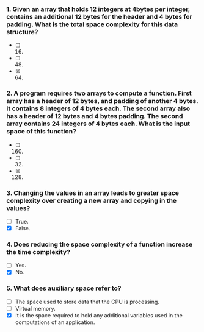 ### 1. Given an array that holds 12 integers at 4bytes per integer, contains an additional 12 bytes for the header and 4 bytes for padding. What is the total space complexity for this data structure?

- [ ] 16.
- [ ] 48.
- [x] 64.

### 2. A program requires two arrays to compute a function. First array has a header of 12 bytes, and padding of another 4 bytes. It contains 8 integers of 4 bytes each. The second array also has a header of 12 bytes and 4 bytes padding. The second array contains 24 integers of 4 bytes each. What is the input space of this function?

- [ ] 160.
- [ ] 32.
- [x] 128.

### 3. Changing the values in an array leads to greater space complexity over creating a new array and copying in the values?

- [ ] True.
- [x] False.

### 4. Does reducing the space complexity of a function increase the time complexity?

- [ ] Yes.
- [x] No.

### 5. What does auxiliary space refer to?

- [ ] The space used to store data that the CPU is processing.
- [ ] Virtual memory.
- [x] It is the space required to hold any additional variables used in the computations of an application.
